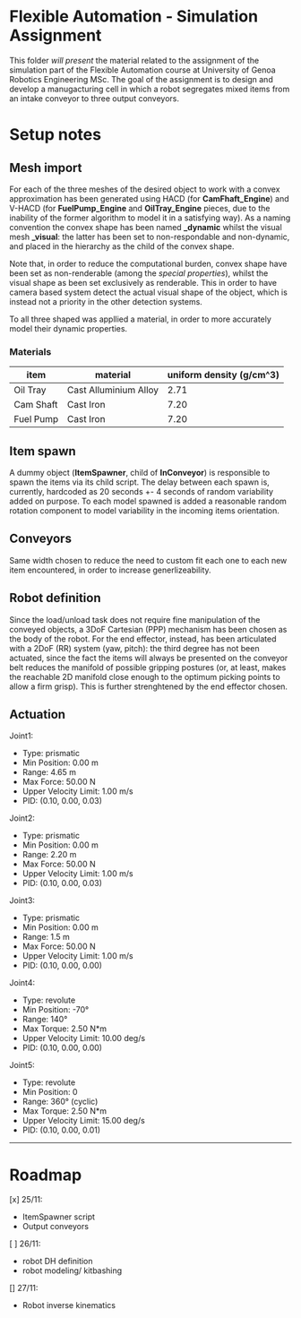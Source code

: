 # Flexible Automation - Simulation Assignment

This folder *will present* the material related to the assignment of the simulation part of the Flexible Automation course at University of Genoa Robotics Engineering MSc. The goal of the assignment is to design and develop a manugacturing cell in which a robot segregates mixed items from an intake conveyor to three output conveyors.
 
# Setup notes

## Mesh import

For each of the three meshes of the desired object to work with a convex approximation has been generated using HACD (for **CamFhaft_Engine**) and V-HACD (for **FuelPump_Engine** and **OilTray_Engine** pieces, due to the inability of the former algorithm to model it in a satisfying way).
As a naming convention the convex shape has been named **<object-name>_dynamic** whilst the visual mesh **<object-name>_visual**: the latter has been set to non-respondable and non-dynamic, and placed in the hierarchy as the child of the convex shape.

Note that, in order to reduce the computational burden, convex shape have been set as non-renderable (among the *special properties*), whilst the visual shape as been set exclusively as renderable. This in order to have camera based system detect the actual visual shape of the object, which is instead not a priority in the other detection systems.

To all three shaped was appllied a material, in order to more accurately model their dynamic properties.

### Materials

item 			|	material 							| uniform density (g/cm^3)
---- 			| ---- 									| -----
Oil Tray 	| Cast Alluminium Alloy	| 2.71
Cam Shaft	| Cast Iron							|	7.20
Fuel Pump	| Cast Iron							|	7.20


## Item spawn

A dummy object (**ItemSpawner**, child of **InConveyor**) is responsible to spawn the items via its child script. The delay between each spawn is, currently, hardcoded as 20 seconds +- 4 seconds of random variability added on purpose.
To each model spawned is added a reasonable random rotation component to model variability in the incoming items orientation.

## Conveyors

Same width chosen to reduce the need to custom fit each one to each new item encountered, in order to increase generlizeability.

## Robot definition

Since the load/unload task does not require fine manipulation of the conveyed objects, a 3DoF Cartesian (PPP) mechanism has been chosen as the body of the robot. For the end effector, instead, has been articulated with a 2DoF (RR) system (yaw, pitch): the third degree has not been actuated, since the fact the items will always be presented on the conveyor belt reduces the manifold of possible gripping postures (or, at least, makes the reachable 2D manifold close enough to the optimum picking points to allow a firm grisp). This is further strenghtened by the end effector chosen.

## Actuation

Joint1: 
  - Type: prismatic
  - Min Position: 0.00 m
  - Range: 4.65 m
  - Max Force: 50.00 N
  - Upper Velocity Limit: 1.00 m/s
  - PID: (0.10, 0.00, 0.03)

Joint2: 
  - Type: prismatic
  - Min Position: 0.00 m
  - Range: 2.20 m
  - Max Force: 50.00 N
  - Upper Velocity Limit: 1.00 m/s
  - PID: (0.10, 0.00, 0.03)

Joint3: 
  - Type: prismatic
  - Min Position: 0.00 m
  - Range: 1.5 m
  - Max Force: 50.00 N
  - Upper Velocity Limit: 1.00 m/s
  - PID: (0.10, 0.00, 0.00)

Joint4: 
  - Type: revolute
  - Min Position: -70°
  - Range: 140°
  - Max Torque: 2.50 N*m
  - Upper Velocity Limit: 10.00 deg/s
  - PID: (0.10, 0.00, 0.00)

Joint5: 
  - Type: revolute
  - Min Position: 0
  - Range: 360° (cyclic)
  - Max Torque: 2.50 N*m
  - Upper Velocity Limit: 15.00 deg/s
  - PID: (0.10, 0.00, 0.01)

---

# Roadmap

[x] 25/11:
  - ItemSpawner script 
  - Output conveyors
  
[ ] 26/11:
  - robot DH definition
  - robot modeling/ kitbashing
  
[] 27/11:
  - Robot inverse kinematics